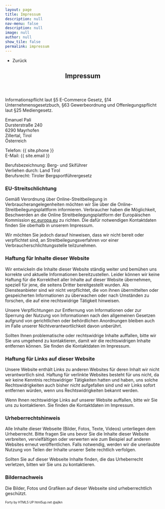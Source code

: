 ```yaml
---
layout: page
title: Impressum
description: null
nav-menu: false
description: null
image: null
author: null
show_tile: false
permalink: impressum
---
```


<!-- Main -->
<div id="main" class="alt">

<!-- One -->
<section id="one">
	<div class="inner">
		<ul class="actions">
			<li><a onClick="history.back()" class="button icon fa-arrow-left">Zurück</a></li>
		</ul>
		<header class="major">
			<h1>Impressum</h1>
		</header>
		
<p>
    Informationspflicht laut §5 E-Commerce Gesetz, §14 Unternehmensgesetzbuch, §63 Gewerbeordnung und
    Offenlegungspflicht laut §25 Mediengesetz.
</p>

<p>
    Emanuel Pali<br>
	Dursterstraße 240<br>
    6290 Mayrhofen<br>
	Zillertal, Tirol<br>
	Österreich
</p>

<p>
    Telefon: {{ site.phone }}<br>
    E-Mail: {{ site.email }}
</p>

<p>
    Berufsbezeichnung: Berg- und Skiführer<br>
	Verliehen durch: Land Tirol<br>
    Berufsrecht: Tiroler Bergsportführergesetz<br>
</p>

<h3>EU-Streitschlichtung</h3>
<p>
    Gemäß Verordnung über Online-Streitbeilegung in Verbraucherangelegenheiten möchten wir Sie über die
    Online-Streitbeilegungsplattform informieren.
    Verbraucher haben die Möglichkeit, Beschwerden an die Online Streitbeilegungsplattform der Europäischen Kommission
    <a title="EU Streitschlichtung Link"
        href="https://ec.europa.eu/consumers/odr/main">ec.europa.eu</a> zu richten. Die dafür notwendigen Kontaktdaten
    finden Sie oberhalb in unserem Impressum.
</p>
<p>
    Wir möchten Sie jedoch darauf hinweisen, dass wir nicht bereit oder verpflichtet sind, an Streitbeilegungsverfahren
    vor einer Verbraucherschlichtungsstelle teilzunehmen.
</p>

<h3>Haftung für Inhalte dieser Website</h3>
<p>
    Wir entwickeln die Inhalte dieser Website ständig weiter und bemühen uns korrekte und aktuelle Informationen
    bereitzustellen. Leider können wir keine Haftung für die Korrektheit aller Inhalte auf dieser Website übernehmen,
    speziell für jene, die seitens Dritter bereitgestellt wurden. Als Diensteanbieter sind wir nicht verpflichtet, die
    von ihnen übermittelten oder gespeicherten Informationen zu überwachen oder nach Umständen zu forschen, die auf eine
    rechtswidrige Tätigkeit hinweisen.
</p>
<p>
    Unsere Verpflichtungen zur Entfernung von Informationen oder zur Sperrung der Nutzung von Informationen nach den
    allgemeinen Gesetzen aufgrund von gerichtlichen oder behördlichen Anordnungen bleiben auch im Falle unserer
    Nichtverantwortlichkeit davon unberührt.
</p>
<p>
    Sollten Ihnen problematische oder rechtswidrige Inhalte auffallen, bitte wir Sie uns umgehend zu kontaktieren, damit
    wir die rechtswidrigen Inhalte entfernen können. Sie finden die Kontaktdaten im Impressum.
</p>

<h3>Haftung für Links auf dieser Website</h3>
<p>
    Unsere Website enthält Links zu anderen Websites für deren Inhalt wir nicht verantwortlich sind. Haftung für
    verlinkte Websites besteht für uns nicht, da wir keine Kenntnis rechtswidriger Tätigkeiten hatten und haben, uns
    solche Rechtswidrigkeiten auch bisher nicht aufgefallen sind und wir Links sofort entfernen würden, wenn uns
    Rechtswidrigkeiten bekannt werden.
</p>
<p>
    Wenn Ihnen rechtswidrige Links auf unserer Website auffallen, bitte wir Sie uns zu kontaktieren. Sie finden die
    Kontaktdaten im Impressum.
</p>

<h3>Urheberrechtshinweis</h3>
<p>
    Alle Inhalte dieser Webseite (Bilder, Fotos, Texte, Videos) unterliegen dem Urheberrecht. Bitte fragen Sie uns bevor
    Sie die Inhalte dieser Website verbreiten, vervielfältigen oder verwerten wie zum Beispiel auf anderen Websites
    erneut veröffentlichen. Falls notwendig, werden wir die unerlaubte Nutzung von Teilen der Inhalte unserer Seite
    rechtlich verfolgen.
</p>
<p>
    Sollten Sie auf dieser Webseite Inhalte finden, die das Urheberrecht verletzen, bitten wir Sie uns zu kontaktieren.
</p>

<h3>Bildernachweis</h3>
<p>
    Die Bilder, Fotos und Grafiken auf dieser Webseite sind urheberrechtlich geschützt.
</p>

<p style="font-size:10px;">
    Forty by HTML5 UP html5up.net @ajlkn
</p> 

</div>
</section>

</div>

